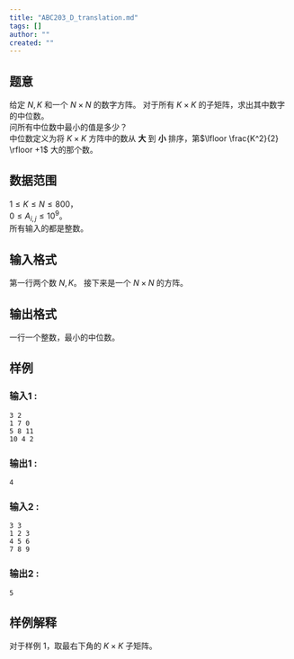 ```yaml
---
title: "ABC203_D_translation.md"
tags: []
author: ""
created: ""
---
```


## 题意  

给定 $N,K$ 和一个 $N \times N$ 的数字方阵。
对于所有 $K\times K$ 的子矩阵，求出其中数字的中位数。    
问所有中位数中最小的值是多少？         
中位数定义为将 $K\times K$ 方阵中的数从 **大** 到 **小** 排序，第$\lfloor \frac{K^2}{2} \rfloor +1$ 大的那个数。          

## 数据范围
                     
$1\le K\le N\le 800$，      
$0\le A_{i,j} \le 10^9$。    
所有输入的都是整数。    

## 输入格式

第一行两个数 $N,K$。
接下来是一个 $N\times N$ 的方阵。               
          
## 输出格式

一行一个整数，最小的中位数。               

## 样例

### 输入1 :
```
3 2
1 7 0
5 8 11
10 4 2
```

### 输出1 :
```
4
```

### 输入2 :
```
3 3
1 2 3
4 5 6
7 8 9
```

### 输出2 :
```
5
```


## 样例解释

对于样例 1，取最右下角的 $K\times K$ 子矩阵。

